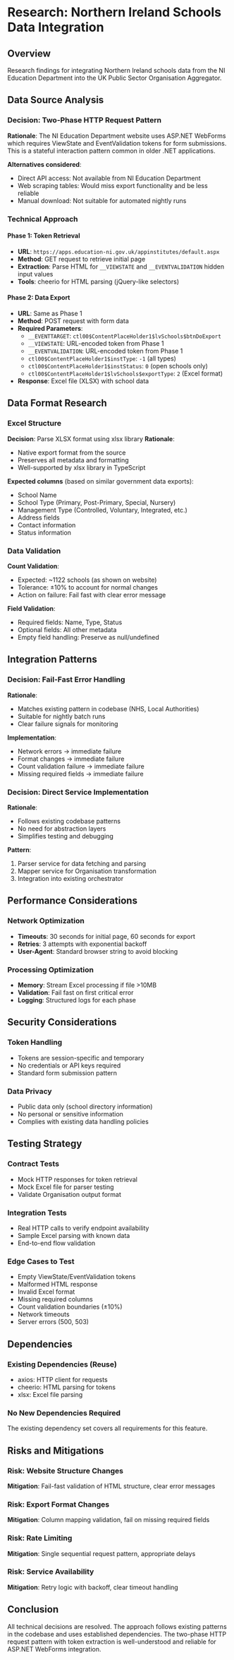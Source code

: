 # Research: Northern Ireland Schools Data Integration

## Overview
Research findings for integrating Northern Ireland schools data from the NI Education Department into the UK Public Sector Organisation Aggregator.

## Data Source Analysis

### Decision: Two-Phase HTTP Request Pattern
**Rationale**: The NI Education Department website uses ASP.NET WebForms which requires ViewState and EventValidation tokens for form submissions. This is a stateful interaction pattern common in older .NET applications.

**Alternatives considered**:
- Direct API access: Not available from NI Education Department
- Web scraping tables: Would miss export functionality and be less reliable
- Manual download: Not suitable for automated nightly runs

### Technical Approach

#### Phase 1: Token Retrieval
- **URL**: `https://apps.education-ni.gov.uk/appinstitutes/default.aspx`
- **Method**: GET request to retrieve initial page
- **Extraction**: Parse HTML for `__VIEWSTATE` and `__EVENTVALIDATION` hidden input values
- **Tools**: cheerio for HTML parsing (jQuery-like selectors)

#### Phase 2: Data Export
- **URL**: Same as Phase 1
- **Method**: POST request with form data
- **Required Parameters**:
  - `__EVENTTARGET`: `ctl00$ContentPlaceHolder1$lvSchools$btnDoExport`
  - `__VIEWSTATE`: URL-encoded token from Phase 1
  - `__EVENTVALIDATION`: URL-encoded token from Phase 1
  - `ctl00$ContentPlaceHolder1$instType`: `-1` (all types)
  - `ctl00$ContentPlaceHolder1$instStatus`: `0` (open schools only)
  - `ctl00$ContentPlaceHolder1$lvSchools$exportType`: `2` (Excel format)
- **Response**: Excel file (XLSX) with school data

## Data Format Research

### Excel Structure
**Decision**: Parse XLSX format using xlsx library
**Rationale**:
- Native export format from the source
- Preserves all metadata and formatting
- Well-supported by xlsx library in TypeScript

**Expected columns** (based on similar government data exports):
- School Name
- School Type (Primary, Post-Primary, Special, Nursery)
- Management Type (Controlled, Voluntary, Integrated, etc.)
- Address fields
- Contact information
- Status information

### Data Validation

**Count Validation**:
- Expected: ~1122 schools (as shown on website)
- Tolerance: ±10% to account for normal changes
- Action on failure: Fail fast with clear error message

**Field Validation**:
- Required fields: Name, Type, Status
- Optional fields: All other metadata
- Empty field handling: Preserve as null/undefined

## Integration Patterns

### Decision: Fail-Fast Error Handling
**Rationale**:
- Matches existing pattern in codebase (NHS, Local Authorities)
- Suitable for nightly batch runs
- Clear failure signals for monitoring

**Implementation**:
- Network errors → immediate failure
- Format changes → immediate failure
- Count validation failure → immediate failure
- Missing required fields → immediate failure

### Decision: Direct Service Implementation
**Rationale**:
- Follows existing codebase patterns
- No need for abstraction layers
- Simplifies testing and debugging

**Pattern**:
1. Parser service for data fetching and parsing
2. Mapper service for Organisation transformation
3. Integration into existing orchestrator

## Performance Considerations

### Network Optimization
- **Timeouts**: 30 seconds for initial page, 60 seconds for export
- **Retries**: 3 attempts with exponential backoff
- **User-Agent**: Standard browser string to avoid blocking

### Processing Optimization
- **Memory**: Stream Excel processing if file >10MB
- **Validation**: Fail fast on first critical error
- **Logging**: Structured logs for each phase

## Security Considerations

### Token Handling
- Tokens are session-specific and temporary
- No credentials or API keys required
- Standard form submission pattern

### Data Privacy
- Public data only (school directory information)
- No personal or sensitive information
- Complies with existing data handling policies

## Testing Strategy

### Contract Tests
- Mock HTTP responses for token retrieval
- Mock Excel file for parser testing
- Validate Organisation output format

### Integration Tests
- Real HTTP calls to verify endpoint availability
- Sample Excel parsing with known data
- End-to-end flow validation

### Edge Cases to Test
- Empty ViewState/EventValidation tokens
- Malformed HTML response
- Invalid Excel format
- Missing required columns
- Count validation boundaries (±10%)
- Network timeouts
- Server errors (500, 503)

## Dependencies

### Existing Dependencies (Reuse)
- axios: HTTP client for requests
- cheerio: HTML parsing for tokens
- xlsx: Excel file parsing

### No New Dependencies Required
The existing dependency set covers all requirements for this feature.

## Risks and Mitigations

### Risk: Website Structure Changes
**Mitigation**: Fail-fast validation of HTML structure, clear error messages

### Risk: Export Format Changes
**Mitigation**: Column mapping validation, fail on missing required fields

### Risk: Rate Limiting
**Mitigation**: Single sequential request pattern, appropriate delays

### Risk: Service Availability
**Mitigation**: Retry logic with backoff, clear timeout handling

## Conclusion

All technical decisions are resolved. The approach follows existing patterns in the codebase and uses established dependencies. The two-phase HTTP request pattern with token extraction is well-understood and reliable for ASP.NET WebForms integration.